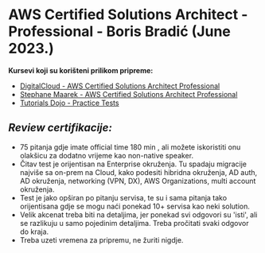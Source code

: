 # AWS Certified Solutions Architect - Professional - Boris Bradić (June 2023.)

**Kursevi koji su korišteni prilikom pripreme:**

- [DigitalCloud - AWS Certified Solutions Architect Professional](https://digitalcloud.training/aws-solutions-architect-professional/)
- [Stephane Maarek - AWS Certified Solutions Architect Professional](https://www.udemy.com/course/aws-solutions-architect-professional/)
- [Tutorials Dojo - Practice Tests](https://portal.tutorialsdojo.com/courses/aws-certified-solutions-architect-professional-practice-exams/)

## _Review certifikacije:_

- 75 pitanja gdje imate official time 180 min , ali možete iskoristiti onu olakšicu za dodatno vrijeme kao non-native speaker.
- Čitav test je orijentisan na Enterprise okruženja. Tu spadaju migracije najviše sa on-prem na Cloud, kako podesiti hibridna okruženja, AD auth, AD okruženja, networking (VPN, DX), AWS Organizations, multi account okruženja.
- Test je jako opširan po pitanju servisa, te su i sama pitanja tako orijentisana gdje se mogu naći ponekad 10+ servisa kao neki solution.
- Velik akcenat treba biti na detaljima, jer ponekad svi odgovori su 'isti', ali se razlikuju u samo pojedinim detaljima. Treba pročitati svaki odgovor do kraja.
- Treba uzeti vremena za pripremu, ne žuriti nigdje.
